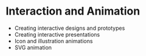 <!-- markdownlint-disable MD013 -->
# Interaction and Animation

- Creating interactive designs and prototypes
- Creating interactive presentations
- Icon and illustration animations
- SVG animation
